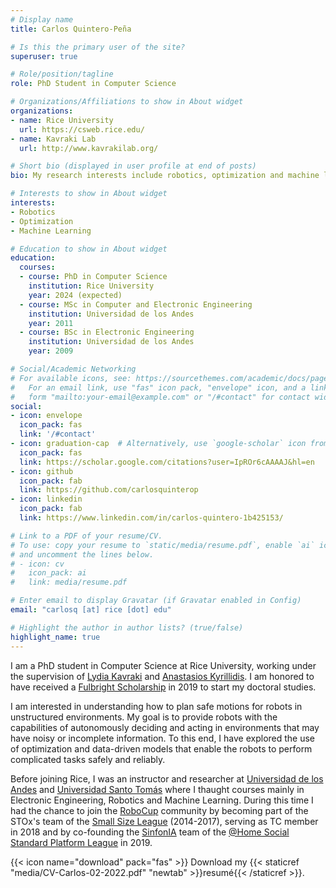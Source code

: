 ```yaml
---
# Display name
title: Carlos Quintero-Peña

# Is this the primary user of the site?
superuser: true

# Role/position/tagline
role: PhD Student in Computer Science

# Organizations/Affiliations to show in About widget
organizations:
- name: Rice University
  url: https://csweb.rice.edu/
- name: Kavraki Lab
  url: http://www.kavrakilab.org/

# Short bio (displayed in user profile at end of posts)
bio: My research interests include robotics, optimization and machine learning

# Interests to show in About widget
interests:
- Robotics
- Optimization
- Machine Learning

# Education to show in About widget
education:
  courses:
  - course: PhD in Computer Science
    institution: Rice University
    year: 2024 (expected)
  - course: MSc in Computer and Electronic Engineering
    institution: Universidad de los Andes
    year: 2011
  - course: BSc in Electronic Engineering
    institution: Universidad de los Andes
    year: 2009

# Social/Academic Networking
# For available icons, see: https://sourcethemes.com/academic/docs/page-builder/#icons
#   For an email link, use "fas" icon pack, "envelope" icon, and a link in the
#   form "mailto:your-email@example.com" or "/#contact" for contact widget.
social:
- icon: envelope
  icon_pack: fas
  link: '/#contact'
- icon: graduation-cap  # Alternatively, use `google-scholar` icon from `ai` icon pack
  icon_pack: fas
  link: https://scholar.google.com/citations?user=IpROr6cAAAAJ&hl=en
- icon: github
  icon_pack: fab
  link: https://github.com/carlosquinterop
- icon: linkedin
  icon_pack: fab
  link: https://www.linkedin.com/in/carlos-quintero-1b425153/

# Link to a PDF of your resume/CV.
# To use: copy your resume to `static/media/resume.pdf`, enable `ai` icons in `params.toml`, 
# and uncomment the lines below.
# - icon: cv
#   icon_pack: ai
#   link: media/resume.pdf

# Enter email to display Gravatar (if Gravatar enabled in Config)
email: "carlosq [at] rice [dot] edu"

# Highlight the author in author lists? (true/false)
highlight_name: true
---
```


I am a PhD student in Computer Science at Rice University, working under the supervision of [Lydia Kavraki](https://www.cs.rice.edu/~kavraki/) and [Anastasios Kyrillidis](http://akyrillidis.github.io/about/). I am honored to have received a [Fulbright Scholarship](https://us.fulbrightonline.org/) in 2019 to start my doctoral studies.

I am interested in understanding how to plan safe motions for robots in unstructured environments. My goal is to provide robots with the capabilities of autonomously deciding and acting in environments that may have noisy or incomplete information. To this end, I have explored the use of optimization and data-driven models that enable the robots to perform complicated tasks safely and reliably.

Before joining Rice, I was an instructor and researcher at [Universidad de los Andes](https://uniandes.edu.co/en) and [Universidad Santo Tomás](https://www.usta.edu.co/#) where I thaught courses mainly in Electronic Engineering, Robotics and Machine Learning. During this time I had the chance to join the [RoboCup](https://www.robocup.org/) community by becoming part of the STOx's team of the [Small Size League](https://www.robocup.org/leagues/7) (2014-2017), serving as TC member in 2018 and by co-founding the [SinfonIA](https://www.facebook.com/SinfoniaUniandes/) team of the [@Home Social Standard Platform League](https://www.robocup.org/leagues/15) in 2019.

{{< icon name="download" pack="fas" >}} Download my {{< staticref "media/CV-Carlos-02-2022.pdf" "newtab" >}}resumé{{< /staticref >}}.
